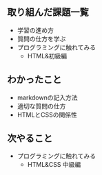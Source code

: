 ## 取り組んだ課題一覧
- 学習の進め方
- 質問の仕方を学ぶ
- プログラミングに触れてみる
  - HTML&初級編
## わかったこと
- markdownの記入方法
- 適切な質問の仕方
- HTMLとCSSの関係性
## 次やること
- プログラミングに触れてみる
  - HTML&CSS 中級編
